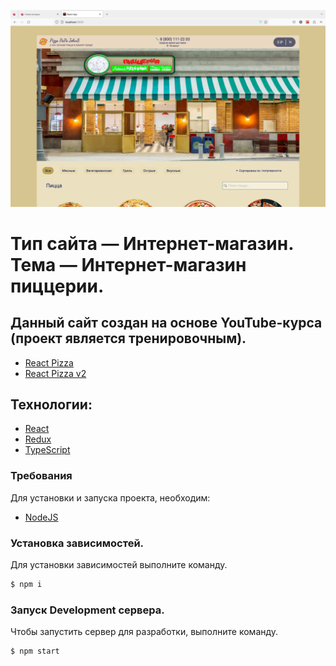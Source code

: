 [![Header](https://github.com/NikolayPilgun/Portfolio/blob/main/src/data/dataImg/reactPizza/reactPizza1.svg)](https://nikolaypilgun.ru/pizzeriaStore)

# Тип сайта — Интернет-магазин. Тема — Интернет-магазин пиццерии.

## Данный сайт создан на основе YouTube-курса (проект является тренировочным).

- [React Pizza ](https://www.youtube.com/watch?v=bziVFvq8cLQ&list=PL0FGkDGJQjJFMRmP7wZ771m1Nx-m2_qXq)
- [React Pizza v2](https://www.youtube.com/watch?v=_UywBskWJ7Q&list=PL0FGkDGJQjJG9eI85xM1_iLIf6BcEdaNl)

## Технологии:

- [React](https://ru.legacy.reactjs.org/)
- [Redux](https://redux.js.org/)
- [TypeScript](https://www.typescriptlang.org/)

### Требования

Для установки и запуска проекта, необходим:

- [NodeJS](https://nodejs.org/)

### Установка зависимостей.

Для установки зависимостей выполните команду.

```sh
$ npm i

```

### Запуск Development сервера.

Чтобы запустить сервер для разработки, выполните команду.

```sh
$ npm start
```
